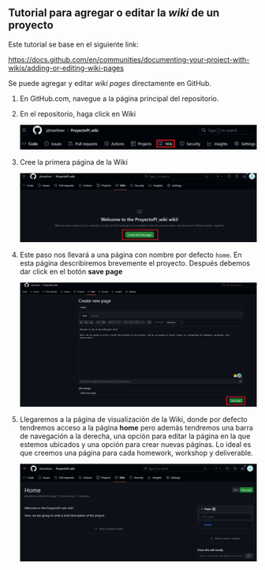 ﻿## Tutorial para agregar o editar la _wiki_ de un proyecto

 Este tutorial se base en el siguiente link:

 https://docs.github.com/en/communities/documenting-your-project-with-wikis/adding-or-editing-wiki-pages

 Se puede agregar y editar _wiki pages_ directamente en GitHub.

 1. En GitHub.com, navegue a la página principal del repositorio.
 2. En el repositorio, haga click en Wiki

    ![Alt text](figs/step1.png?raw=true "Title")
 
 3. Cree la primera página de la Wiki

    ![Alt text](figs/step2.png?raw=true "Title")

 4. Este paso nos llevará a una página con nombre por defecto ``home``. En esta página describiremos brevemente el proyecto. Después debemos dar click en el botón __save page__

    ![Alt text](figs/step3.png?raw=true "Title")

 5. Llegaremos a la página de visualización de la Wiki, donde por defecto tendremos acceso a la página __home__ pero además tendremos una barra de navegación a la derecha, una opción para editar la página en la que estemos ubicados y una opción para crear nuevas páginas. Lo ideal es que creemos una página para cada homework, workshop y deliverable.

    ![Alt text](figs/step4.png?raw=true "Title")

